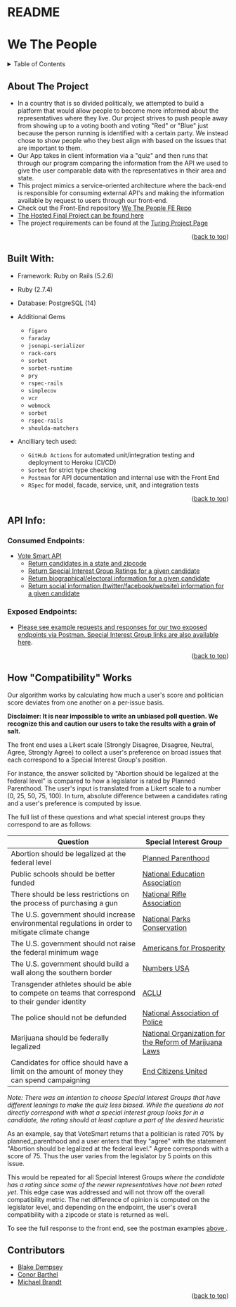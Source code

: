 # README

<div id="top"></div>

# We The People

<!-- TABLE OF CONTENTS -->
<details>
  <summary>Table of Contents</summary>
  <ol>
    <li><a href="#about-the-project">About The Project</a></li>
    <li><a href="#built-with">Built With</a></li>
    <li>
      <a href="#api-info">API Info</a>
      <ul>
        <li><a href="#consumed-endpoints">Consumed Endpoints</a></li>
        <li><a href="#exposed-endpoints">Exposed Endpoints</a></li>
      </ul>
    </li>
    <li><a href="Contributors">Contributors</a></li>
  </ol>
</details>

## About The Project

- In a country that is so divided politically, we attempted to build a platform that would allow people to become more informed about the representatives where they live. Our project strives to push people away from showing up to a voting booth and voting "Red" or "Blue" just because the person running is identified with a certain party. We instead chose to show people who they best align with based on the issues that are important to them.
- Our App takes in client information via a "quiz" and then runs that through our program comparing the information from the API we used to give the user comparable data with the representatives in their area and state. 
- This project mimics a service-oriented architecture where the back-end is responsible for consuming external API's and making the information available by request to users through our front-end. 
- Check out the Front-End repository [We The People FE Repo](https://github.com/Mod-4-Capstone/we-the-people-fe)
- [The Hosted Final Project can be found here](https://wethepeople.surge.sh/)
- The project requirements can be found at the [Turing Project Page](https://mod4.turing.edu/projects/capstone/)
<p align="right">(<a href="#top">back to top</a>)</p>


## Built With:

- Framework: Ruby on Rails (5.2.6)
- Ruby (2.7.4)
- Database: PostgreSQL (14)
- Additional Gems
    - `figaro`
    - `faraday`
    - `jsonapi-serializer`
    - `rack-cors`
    - `sorbet`
    - `sorbet-runtime`
    - `pry`
    - `rspec-rails`
    - `simplecov`
    - `vcr`
    - `webmock`
    - `sorbet`
    - `rspec-rails`
    - `shoulda-matchers`


- Ancilliary tech used:
  - `GitHub Actions` for automated unit/integration testing and deployment to Heroku (CI/CD)
  - `Sorbet` for strict type checking
  - `Postman` for API documentation and internal use with the Front End
  - `RSpec` for model, facade, service, unit, and integration tests
<p align="right">(<a href="#top">back to top</a>)</p>

## API Info:
  ### Consumed Endpoints:
  - [Vote Smart API](https://votesmart.org/share/api#.YqZkMy-B0eY)
    - [Return candidates in a state and zipcode](http://api.votesmart.org/docs/Candidates.html)
    - [Return Special Interest Group Ratings for a given candidate](http://api.votesmart.org/docs/Rating.html)
    - [Return biographical/electoral information for a given candidate](http://api.votesmart.org/docs/CandidateBio.html)
    - [Return social information (twitter/facebook/website) information for a given candidate](http://api.votesmart.org/docs/Address.html)
  ### Exposed Endpoints:
  - [Please see example requests and responses for our two exposed endpoints via Postman. Special Interest Group links are also available here](https://documenter.getpostman.com/view/20039434/Uz5NjtNb). 
  <p align="right">(<a href="#top">back to top</a>)</p>

## How "Compatibility" Works
Our algorithm works by calculating how much a user's score and politician score deviates from one another on a per-issue basis. 

**Disclaimer: It is near impossible to write an unbiased poll question. We recognize this and caution our users to take the results with a grain of salt.**

The front end uses a Likert scale (Strongly Disagree, Disagree, Neutral, Agree, Strongly Agree) to collect a user's preference on broad issues that each correspond to a Special Interest Group's position. 

For instance, the answer solicited by "Abortion should be legalized at the federal level" is compared to how a legislator is rated by Planned Parenthood. The user's input is translated from a Likert scale to 
a number (0, 25, 50, 75, 100). In turn, absolute difference between a candidates rating and a user's preference is computed by issue. 

The full list of these questions and what special interest groups they correspond to are as follows: 

|Question|Special Interest Group|
|---|---|
|Abortion should be legalized at the federal level|[Planned Parenthood](https://www.plannedparenthood.org)|
|Public schools should be better funded|[National Education Association](https://americansforprosperity.org)|
|There should be less restrictions on the process of purchasing a gun|[National Rifle Association](https://home.nra.org)|
|The U.S. government should increase environmental regulations in order to mitigate climate change|[National Parks Conservation](https://www.npca.org)|
|The U.S. government should not raise the federal minimum wage|[Americans for Prosperity](https://americansforprosperity.org)|
|The U.S. government should build a wall along the southern border| [Numbers USA](https://www.numbersusa.com)|
|Transgender athletes should be able to compete on teams that correspond to their gender identity|[ACLU](https://www.aclu.org)|
|The police should not be defunded|[National Association of Police](https://www.napo.org)| Right | 
|Marijuana should be federally legalized|[National Organization for the Reform of Marijuana Laws](https://norml.org)|
|Candidates for office should have a limit on the amount of money they can spend campaigning|[End Citizens United](https://endcitizensunited.org)|

*Note: There was an intention to choose Special Interest Groups that have different leanings to make the quiz less biased. While the questions do not directly correspond with what a special interest group looks for in a candidate, the rating should at least capture a part of the desired heuristic*

As an example, say that VoteSmart returns that a politician is rated 70% by planned_parenthood and a user enters that they "agree" with the statement "Abortion should be legalized at the federal level." Agree corresponds with a score of 75. Thus the user varies from the legislator by 5 points on this issue. 

This would be repeated for all Special Interest Groups *where the candidate has a rating since some of the newer representatives have not been rated yet*. This edge case was addressed and will not throw off the overall compatibility metric. The net difference of opinion is computed on the legislator level, and depending on the endpoint, the user's overall compatibility with a zipcode or state is returned as well.  


To see the full response to the front end, see the postman examples <a href="#exposed-endpoints"> above </a>. 
## Contributors

- [Blake Dempsey](https://github.com/bdempsey864)<br>
- [Conor Barthel](https://github.com/conorbarthel)<br>
- [Michael Brandt](https://github.com/mbrandt00)<br>
<p align="right">(<a href="#top">back to top</a>)</p>
